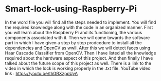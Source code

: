 # Smart-lock-using-Raspberry-Pi

In the word file you will find all the steps needed to implement. You will find the required knowledge along with the code in an organized manner.
First you will learn about the Raspberry Pi and its functioning, the various components associated with it. 
Then we will come towards the software part in which I have given a step by step prodcedure to install all the dependencies and OpenCV as wwll.
After this we will detect faces using Haar Cascade Classifier from OpenCV. 
Then I have listed all the knowledge required about the hardware aspect of this project.
And then finally I have talked about the future scope of this project as well.
There is a link to the video in which the lock is working properly in the .txt file.
YouTube video link : https://youtu.be/thGRXzppUyA

